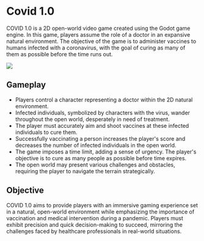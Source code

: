 # Covid 1.0
COVID 1.0 is a 2D open-world video game created using the Godot game engine. In this game, players assume the role of a doctor in an expansive natural environment. The objective of the game is to administer vaccines to humans infected with a coronavirus, with the goal of curing as many of them as possible before the time runs out.

![](https://github.com/petrikgit/Covid-1.0/blob/main/covid-1.0.gif)

## Gameplay

* Players control a character representing a doctor within the 2D natural environment.
* Infected individuals, symbolized by characters with the virus, wander throughout the open world, desperately in need of treatment.
* The player must accurately aim and shoot vaccines at these infected individuals to cure them.
* Successfully vaccinating a person increases the player's score and decreases the number of infected individuals in the open world.
* The game imposes a time limit, adding a sense of urgency. The player's objective is to cure as many people as possible before time expires.
* The open world may present various challenges and obstacles, requiring the player to navigate the terrain strategically.

## Objective

COVID 1.0 aims to provide players with an immersive gaming experience set in a natural, open-world environment while emphasizing the importance of vaccination and medical intervention during a pandemic. Players must exhibit precision and quick decision-making to succeed, mirroring the challenges faced by healthcare professionals in real-world situations.
